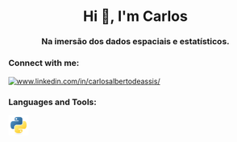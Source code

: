 <h1 align="center">Hi 👋, I'm Carlos</h1>
<h3 align="center">Na imersão dos dados espaciais e estatísticos.</h3>

<h3 align="left">Connect with me:</h3>
<p align="left">
<a href="www.linkedin.com/in/carlosalbertodeassis/" target="blank"><img align="center" src="https://raw.githubusercontent.com/rahuldkjain/github-profile-readme-generator/master/src/images/icons/Social/linked-in-alt.svg" alt="www.linkedin.com/in/carlosalbertodeassis/" height="30" width="40" /></a>
</p>

<h3 align="left">Languages and Tools:</h3>
<p align="left"> <a href="https://www.python.org" target="_blank" rel="noreferrer"> <img src="https://raw.githubusercontent.com/devicons/devicon/master/icons/python/python-original.svg" alt="python" width="40" height="40"/> </a> </p>
